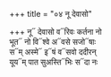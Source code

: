 +++
title = "०४ नू देवासो"

+++
नू᳓ देवासो व᳓रिवः कर्तना नो  
भूत᳓ नो वि᳓श्वे अ᳓वसे सजो᳓षाः  
स᳓म् अस्मे᳓ इ᳓षं व᳓सवो ददीरन्  
यूय᳓म् पात सुअस्ति᳓भिः स᳓दा नः